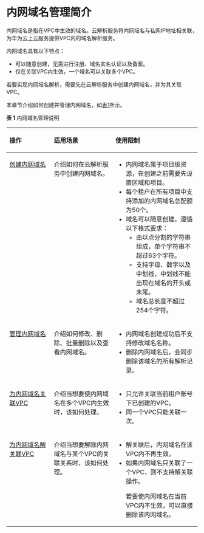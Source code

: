 # 内网域名管理简介<a name="dns_usermanual_0032"></a>

内网域名是指在VPC中生效的域名。云解析服务将内网域名与私网IP地址相关联，为华为云上云服务提供VPC内的域名解析服务。

内网域名具有以下特点：

-   可以随意创建，无需进行注册、域名实名认证以及备案。
-   仅在关联VPC内生效，一个域名可以关联多个VPC。

若要实现内网域名解析，需要先在云解析服务中创建内网域名，并为其关联VPC。

本章节介绍如何创建并管理内网域名，如[表1](#table977612405507)所示。

**表 1**  内网域名管理说明

<a name="table977612405507"></a>
<table><thead align="left"><tr id="row87771409504"><th class="cellrowborder" valign="top" width="23.262326232623263%" id="mcps1.2.4.1.1"><p id="p15777740175016"><a name="p15777740175016"></a><a name="p15777740175016"></a>操作</p>
</th>
<th class="cellrowborder" valign="top" width="32.19321932193219%" id="mcps1.2.4.1.2"><p id="p47771140115015"><a name="p47771140115015"></a><a name="p47771140115015"></a>适用场景</p>
</th>
<th class="cellrowborder" valign="top" width="44.54445444544455%" id="mcps1.2.4.1.3"><p id="p11777174055015"><a name="p11777174055015"></a><a name="p11777174055015"></a>使用限制</p>
</th>
</tr>
</thead>
<tbody><tr id="row3777840175020"><td class="cellrowborder" valign="top" width="23.262326232623263%" headers="mcps1.2.4.1.1 "><p id="p167777403501"><a name="p167777403501"></a><a name="p167777403501"></a><a href="创建内网域名.md">创建内网域名</a></p>
</td>
<td class="cellrowborder" valign="top" width="32.19321932193219%" headers="mcps1.2.4.1.2 "><p id="p777716406501"><a name="p777716406501"></a><a name="p777716406501"></a>介绍如何在云解析服务中创建内网域名。</p>
</td>
<td class="cellrowborder" valign="top" width="44.54445444544455%" headers="mcps1.2.4.1.3 "><a name="ul446519315616"></a><a name="ul446519315616"></a><ul id="ul446519315616"><li>内网域名属于项目级资源，在创建之前需要先设置区域和项目。</li><li>每个租户在所有项目中支持添加的内网域名总配额为50个。</li><li>域名可以随意创建，遵循以下格式要求：<a name="ul14785719184814"></a><a name="ul14785719184814"></a><ul id="ul14785719184814"><li>由以点分割的字符串组成，单个字符串不超过63个字符。</li><li>支持字母、数字以及中划线，中划线不能出现在域名的开头或末尾。</li><li>域名总长度不超过254个字符。</li></ul>
</li></ul>
</td>
</tr>
<tr id="row1577754016507"><td class="cellrowborder" valign="top" width="23.262326232623263%" headers="mcps1.2.4.1.1 "><p id="p4777640105010"><a name="p4777640105010"></a><a name="p4777640105010"></a><a href="管理内网域名.md">管理内网域名</a></p>
</td>
<td class="cellrowborder" valign="top" width="32.19321932193219%" headers="mcps1.2.4.1.2 "><p id="p3777134025015"><a name="p3777134025015"></a><a name="p3777134025015"></a>介绍如何修改、删除、批量删除以及查看内网域名。</p>
</td>
<td class="cellrowborder" valign="top" width="44.54445444544455%" headers="mcps1.2.4.1.3 "><a name="ul18735122581518"></a><a name="ul18735122581518"></a><ul id="ul18735122581518"><li>内网域名创建成功后不支持修改域名名称。</li><li>删除内网域名后，会同步删除该域名的所有解析记录。</li></ul>
</td>
</tr>
<tr id="row187779402501"><td class="cellrowborder" valign="top" width="23.262326232623263%" headers="mcps1.2.4.1.1 "><p id="p117774407505"><a name="p117774407505"></a><a name="p117774407505"></a><a href="为内网域名关联VPC.md">为内网域名关联VPC</a></p>
</td>
<td class="cellrowborder" valign="top" width="32.19321932193219%" headers="mcps1.2.4.1.2 "><p id="p157771840155010"><a name="p157771840155010"></a><a name="p157771840155010"></a>介绍当想要使内网域名在多个VPC内生效时，该如何处理。</p>
</td>
<td class="cellrowborder" valign="top" width="44.54445444544455%" headers="mcps1.2.4.1.3 "><a name="ul1440617181573"></a><a name="ul1440617181573"></a><ul id="ul1440617181573"><li>只允许关联当前租户账号下已创建的VPC。</li><li>同一个VPC只能关联一次。</li></ul>
</td>
</tr>
<tr id="row571111020281"><td class="cellrowborder" valign="top" width="23.262326232623263%" headers="mcps1.2.4.1.1 "><p id="p17712180172818"><a name="p17712180172818"></a><a name="p17712180172818"></a><a href="为内网域名解关联VPC.md">为内网域名解关联VPC</a></p>
</td>
<td class="cellrowborder" valign="top" width="32.19321932193219%" headers="mcps1.2.4.1.2 "><p id="p1871213013282"><a name="p1871213013282"></a><a name="p1871213013282"></a>介绍当想要解除内网域名与某个VPC的关联关系时，该如何处理。</p>
</td>
<td class="cellrowborder" valign="top" width="44.54445444544455%" headers="mcps1.2.4.1.3 "><a name="ul12572850789"></a><a name="ul12572850789"></a><ul id="ul12572850789"><li>解关联后，内网域名在该VPC内不再生效。</li><li>如果内网域名只关联了一个VPC，则不支持解关联操作。<p id="p77841254185"><a name="p77841254185"></a><a name="p77841254185"></a>若要使内网域名在当前VPC内不生效，可以直接删除该内网域名。</p>
</li></ul>
</td>
</tr>
</tbody>
</table>

